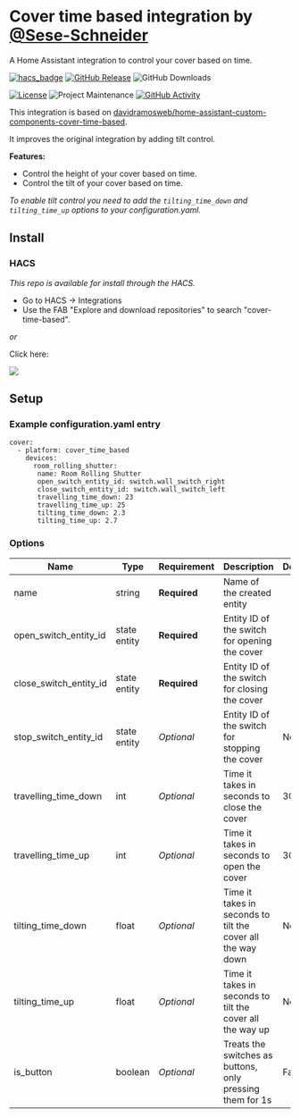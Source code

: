 # Cover time based integration by [@Sese-Schneider](https://www.github.com/Sese-Schneider)
A Home Assistant integration to control your cover based on time.

[![hacs_badge](https://img.shields.io/badge/HACS-Default-41BDF5.svg?style=for-the-badge)](https://my.home-assistant.io/redirect/hacs_repository/?owner=Sese-Schneider&repository=ha-cover-time-based&category=integration)
[![GitHub Release][releases-shield]][releases]
![GitHub Downloads][downloads-shield]

[![License][license-shield]](LICENSE)
![Project Maintenance][maintenance-shield]
[![GitHub Activity][commits-shield]][commits]

This integration is based on [davidramosweb/home-assistant-custom-components-cover-time-based](https://github.com/davidramosweb/home-assistant-custom-components-cover-time-based/).

It improves the original integration by adding tilt control.

**Features:**

- Control the height of your cover based on time.
- Control the tilt of your cover based on time.

*To enable tilt control you need to add the `tilting_time_down` and `tilting_time_up` options to your configuration.yaml.*

## Install

### HACS

*This repo is available for install through the HACS.*

* Go to HACS → Integrations
* Use the FAB "Explore and download repositories" to search "cover-time-based".

_or_

Click here:

[![](https://my.home-assistant.io/badges/hacs_repository.svg)](https://my.home-assistant.io/redirect/hacs_repository/?owner=Sese-Schneider&repository=ha-cover-time-based&category=integration)


## Setup

### Example configuration.yaml entry

```
cover:
  - platform: cover_time_based
	devices:
	  room_rolling_shutter:
	   name: Room Rolling Shutter
	   open_switch_entity_id: switch.wall_switch_right
	   close_switch_entity_id: switch.wall_switch_left
	   travelling_time_down: 23
	   travelling_time_up: 25
	   tilting_time_down: 2.3
	   tilting_time_up: 2.7
```

### Options

| Name                   | Type         | Requirement  | Description                                                 | Default |
|------------------------| ------------ | ------------ |-------------------------------------------------------------| ------- |
| name                   | string       | **Required** | Name of the created entity                                  |         |
| open_switch_entity_id  | state entity | **Required** | Entity ID of the switch for opening the cover               |         |
| close_switch_entity_id | state entity | **Required** | Entity ID of the switch for closing the cover               |         |
| stop_switch_entity_id  | state entity | *Optional*   | Entity ID of the switch for stopping the cover              | None    |
| travelling_time_down   | int          | *Optional*   | Time it takes in seconds to close the cover                 | 30      |
| travelling_time_up     | int          | *Optional*   | Time it takes in seconds to open the cover                  | 30      |
| tilting_time_down      | float        | *Optional*   | Time it takes in seconds to tilt the cover all the way down | None    |
| tilting_time_up        | float        | *Optional*   | Time it takes in seconds to tilt the cover all the way up   | None    |
| is_button              | boolean      | *Optional*   | Treats the switches as buttons, only pressing them for 1s   | False   |


[commits-shield]: https://img.shields.io/github/commit-activity/y/Sese-Schneider/ha-cover-time-based.svg?style=for-the-badge
[commits]: https://github.com/Sese-Schneider/ha-cover-time-based/commits/main
[downloads-shield]: https://img.shields.io/github/downloads/Sese-Schneider/ha-cover-time-based/total.svg?style=for-the-badge
[license-shield]: https://img.shields.io/github/license/Sese-Schneider/ha-cover-time-based.svg?style=for-the-badge
[maintenance-shield]: https://img.shields.io/maintenance/yes/2025.svg?style=for-the-badge
[releases-shield]: https://img.shields.io/github/release/Sese-Schneider/ha-cover-time-based.svg?style=for-the-badge
[releases]: https://github.com/Sese-Schneider/ha-cover-time-based/releases

